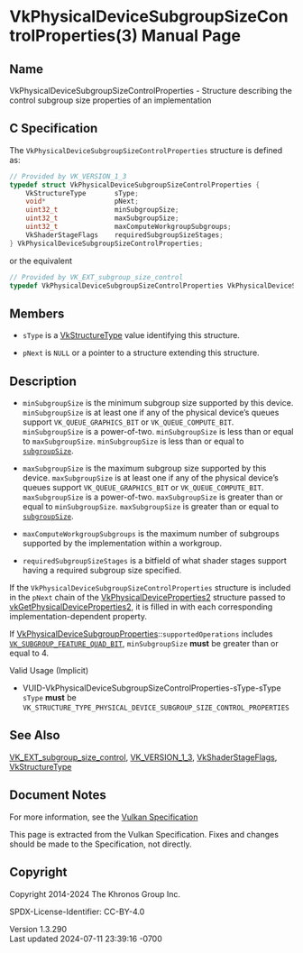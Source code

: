 # VkPhysicalDeviceSubgroupSizeControlProperties(3) Manual Page

## Name

VkPhysicalDeviceSubgroupSizeControlProperties - Structure describing the
control subgroup size properties of an implementation



## <a href="#_c_specification" class="anchor"></a>C Specification

The `VkPhysicalDeviceSubgroupSizeControlProperties` structure is defined
as:

``` c
// Provided by VK_VERSION_1_3
typedef struct VkPhysicalDeviceSubgroupSizeControlProperties {
    VkStructureType       sType;
    void*                 pNext;
    uint32_t              minSubgroupSize;
    uint32_t              maxSubgroupSize;
    uint32_t              maxComputeWorkgroupSubgroups;
    VkShaderStageFlags    requiredSubgroupSizeStages;
} VkPhysicalDeviceSubgroupSizeControlProperties;
```

or the equivalent

``` c
// Provided by VK_EXT_subgroup_size_control
typedef VkPhysicalDeviceSubgroupSizeControlProperties VkPhysicalDeviceSubgroupSizeControlPropertiesEXT;
```

## <a href="#_members" class="anchor"></a>Members

- `sType` is a [VkStructureType](https://registry.khronos.org/vulkan/specs/1.3-extensions/man/html/VkStructureType.html) value identifying
  this structure.

- `pNext` is `NULL` or a pointer to a structure extending this
  structure.

## <a href="#_description" class="anchor"></a>Description

- <span id="extension-limits-minSubgroupSize"></span> `minSubgroupSize`
  is the minimum subgroup size supported by this device.
  `minSubgroupSize` is at least one if any of the physical device’s
  queues support `VK_QUEUE_GRAPHICS_BIT` or `VK_QUEUE_COMPUTE_BIT`.
  `minSubgroupSize` is a power-of-two. `minSubgroupSize` is less than or
  equal to `maxSubgroupSize`. `minSubgroupSize` is less than or equal to
  <a
  href="https://registry.khronos.org/vulkan/specs/1.3-extensions/html/vkspec.html#limits-subgroupSize"
  target="_blank" rel="noopener"><code>subgroupSize</code></a>.

- <span id="extension-limits-maxSubgroupSize"></span> `maxSubgroupSize`
  is the maximum subgroup size supported by this device.
  `maxSubgroupSize` is at least one if any of the physical device’s
  queues support `VK_QUEUE_GRAPHICS_BIT` or `VK_QUEUE_COMPUTE_BIT`.
  `maxSubgroupSize` is a power-of-two. `maxSubgroupSize` is greater than
  or equal to `minSubgroupSize`. `maxSubgroupSize` is greater than or
  equal to <a
  href="https://registry.khronos.org/vulkan/specs/1.3-extensions/html/vkspec.html#limits-subgroupSize"
  target="_blank" rel="noopener"><code>subgroupSize</code></a>.

- <span id="extension-limits-maxComputeWorkgroupSubgroups"></span>
  `maxComputeWorkgroupSubgroups` is the maximum number of subgroups
  supported by the implementation within a workgroup.

- <span id="extension-limits-requiredSubgroupSizeStages"></span>
  `requiredSubgroupSizeStages` is a bitfield of what shader stages
  support having a required subgroup size specified.

If the `VkPhysicalDeviceSubgroupSizeControlProperties` structure is
included in the `pNext` chain of the
[VkPhysicalDeviceProperties2](https://registry.khronos.org/vulkan/specs/1.3-extensions/man/html/VkPhysicalDeviceProperties2.html)
structure passed to
[vkGetPhysicalDeviceProperties2](https://registry.khronos.org/vulkan/specs/1.3-extensions/man/html/vkGetPhysicalDeviceProperties2.html),
it is filled in with each corresponding implementation-dependent
property.

If
[VkPhysicalDeviceSubgroupProperties](https://registry.khronos.org/vulkan/specs/1.3-extensions/man/html/VkPhysicalDeviceSubgroupProperties.html)::`supportedOperations`
includes <a
href="https://registry.khronos.org/vulkan/specs/1.3-extensions/html/vkspec.html#features-subgroup-quad"
target="_blank"
rel="noopener"><code>VK_SUBGROUP_FEATURE_QUAD_BIT</code></a>,
`minSubgroupSize` **must** be greater than or equal to 4.

Valid Usage (Implicit)

- <a
  href="#VUID-VkPhysicalDeviceSubgroupSizeControlProperties-sType-sType"
  id="VUID-VkPhysicalDeviceSubgroupSizeControlProperties-sType-sType"></a>
  VUID-VkPhysicalDeviceSubgroupSizeControlProperties-sType-sType  
  `sType` **must** be
  `VK_STRUCTURE_TYPE_PHYSICAL_DEVICE_SUBGROUP_SIZE_CONTROL_PROPERTIES`

## <a href="#_see_also" class="anchor"></a>See Also

[VK_EXT_subgroup_size_control](https://registry.khronos.org/vulkan/specs/1.3-extensions/man/html/VK_EXT_subgroup_size_control.html),
[VK_VERSION_1_3](https://registry.khronos.org/vulkan/specs/1.3-extensions/man/html/VK_VERSION_1_3.html),
[VkShaderStageFlags](https://registry.khronos.org/vulkan/specs/1.3-extensions/man/html/VkShaderStageFlags.html),
[VkStructureType](https://registry.khronos.org/vulkan/specs/1.3-extensions/man/html/VkStructureType.html)

## <a href="#_document_notes" class="anchor"></a>Document Notes

For more information, see the <a
href="https://registry.khronos.org/vulkan/specs/1.3-extensions/html/vkspec.html#VkPhysicalDeviceSubgroupSizeControlProperties"
target="_blank" rel="noopener">Vulkan Specification</a>

This page is extracted from the Vulkan Specification. Fixes and changes
should be made to the Specification, not directly.

## <a href="#_copyright" class="anchor"></a>Copyright

Copyright 2014-2024 The Khronos Group Inc.

SPDX-License-Identifier: CC-BY-4.0

Version 1.3.290  
Last updated 2024-07-11 23:39:16 -0700
